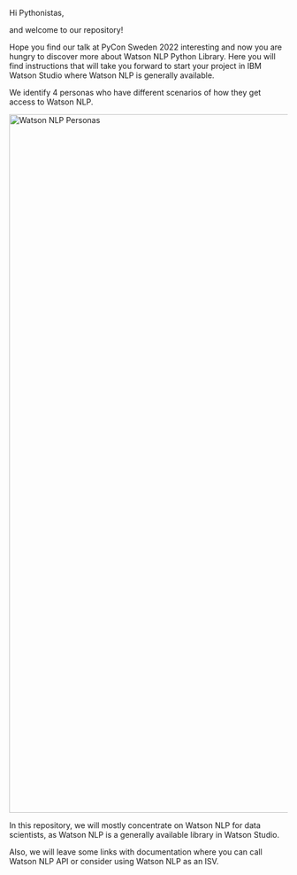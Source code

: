 Hi Pythonistas, 

and welcome to our repository! 

Hope you find our talk at PyCon Sweden 2022 interesting and now you are hungry to discover more about Watson NLP Python Library. 
Here you will find instructions that will take you forward to start your project in IBM Watson Studio where Watson NLP is generally available. 

We identify 4 personas who have different scenarios of how they get access to Watson NLP. 

<img width="1262" alt="Watson NLP Personas" src="https://user-images.githubusercontent.com/117288258/199544600-d38b8822-a2e5-4649-ae64-ac0ebcbc949e.png">

In this repository, we will mostly concentrate on Watson NLP for data scientists, as Watson NLP is a generally available library in Watson Studio. 

Also, we will leave some links with documentation where you can call Watson NLP API or consider using Watson NLP as an ISV.

